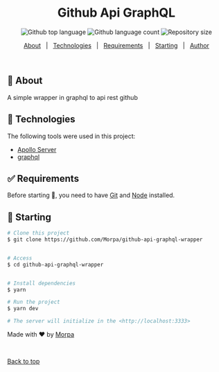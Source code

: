 

<h1 align="center">Github Api GraphQL</h1>

<p align="center">
  <img alt="Github top language" src="https://img.shields.io/github/languages/top/Morpa/github-api-graphql-wrapper?color=56BEB8">

  <img alt="Github language count" src="https://img.shields.io/github/languages/count/Morpa/github-api-graphql-wrapper?color=56BEB8">

  <img alt="Repository size" src="https://img.shields.io/github/repo-size/Morpa/github-api-graphql-wrapper?color=56BEB8">


</p>

<p align="center">
  <a href="#dart-about">About</a> &#xa0; | &#xa0; 
  <a href="#rocket-technologies">Technologies</a> &#xa0; | &#xa0;
  <a href="#white_check_mark-requirements">Requirements</a> &#xa0; | &#xa0;
  <a href="#checkered_flag-starting">Starting</a> &#xa0; | &#xa0;
  <a href="https://github.com/Morpa" target="_blank">Author</a>
</p>

<br>

## :dart: About ##

A simple wrapper in graphql to api rest github

## :rocket: Technologies ##

The following tools were used in this project:

- [Apollo Server](https://www.apollographql.com/docs/apollo-server/)
- [graphql](https://graphql.org/)

## :white_check_mark: Requirements ##

Before starting :checkered_flag:, you need to have [Git](https://git-scm.com) and [Node](https://nodejs.org/en/) installed.

## :checkered_flag: Starting ##

```bash
# Clone this project
$ git clone https://github.com/Morpa/github-api-graphql-wrapper


# Access
$ cd github-api-graphql-wrapper


# Install dependencies
$ yarn

# Run the project
$ yarn dev

# The server will initialize in the <http://localhost:3333>
```

Made with :heart: by <a href="https://github.com/Morpa" target="_blank">Morpa</a>

&#xa0;

<a href="#top">Back to top</a>

